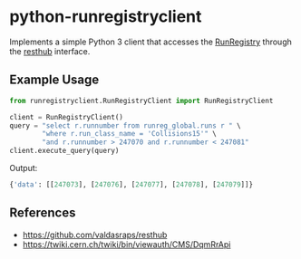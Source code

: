 # python-runregistryclient
Implements a simple Python 3 client that accesses the [RunRegistry](https://cmswbmoffshift.web.cern.ch/cmswbmoffshift/runregistry_offline/index.jsf) through the [resthub](http://valdasraps.github.io/resthub/) interface.

## Example Usage

```python
from runregistryclient.RunRegistryClient import RunRegistryClient

client = RunRegistryClient()
query = "select r.runnumber from runreg_global.runs r " \
        "where r.run_class_name = 'Collisions15'" \
        "and r.runnumber > 247070 and r.runnumber < 247081"
client.execute_query(query)
```
Output:
```python
{'data': [[247073], [247076], [247077], [247078], [247079]]}
```

## References
- https://github.com/valdasraps/resthub
- https://twiki.cern.ch/twiki/bin/viewauth/CMS/DqmRrApi
